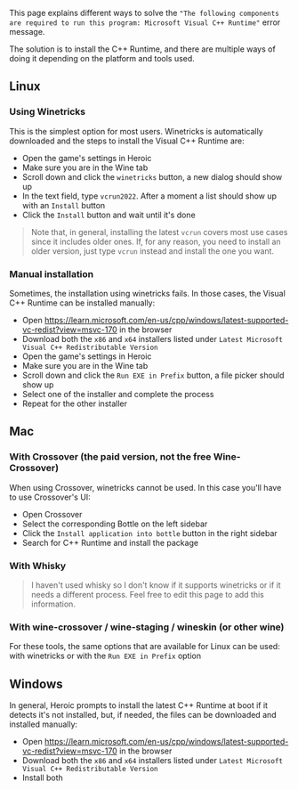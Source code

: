 This page explains different ways to solve the `"The following components are required to run this program: Microsoft Visual C++ Runtime"` error message.

The solution is to install the C++ Runtime, and there are multiple ways of doing it depending on the platform and tools used.

## Linux

### Using Winetricks

This is the simplest option for most users. Winetricks is automatically downloaded and the steps to install the Visual C++ Runtime are:

- Open the game's settings in Heroic
- Make sure you are in the Wine tab
- Scroll down and click the `winetricks` button, a new dialog should show up
- In the text field, type `vcrun2022`. After a moment a list should show up with an `Install` button
- Click the `Install` button and wait until it's done

> Note that, in general, installing the latest `vcrun` covers most use cases since it includes older ones. If, for any reason, you need to install an older version, just type `vcrun` instead and install the one you want.

### Manual installation

Sometimes, the installation using winetricks fails. In those cases, the Visual C++ Runtime can be installed manually:

- Open https://learn.microsoft.com/en-us/cpp/windows/latest-supported-vc-redist?view=msvc-170 in the browser
- Download both the `x86` and `x64` installers listed under `Latest Microsoft Visual C++ Redistributable Version`
- Open the game's settings in Heroic
- Make sure you are in the Wine tab
- Scroll down and click the `Run EXE in Prefix` button, a file picker should show up
- Select one of the installer and complete the process
- Repeat for the other installer

## Mac

### With Crossover (the paid version, not the free Wine-Crossover)

When using Crossover, winetricks cannot be used. In this case you'll have to use Crossover's UI:

- Open Crossover
- Select the corresponding Bottle on the left sidebar
- Click the `Install application into bottle` button in the right sidebar
- Search for C++ Runtime and install the package

### With Whisky

> I haven't used whisky so I don't know if it supports winetricks or if it needs a different process. Feel free to edit this page to add this information.

### With wine-crossover / wine-staging / wineskin (or other wine)

For these tools, the same options that are available for Linux can be used: with winetricks or with the `Run EXE in Prefix` option

## Windows

In general, Heroic prompts to install the latest C++ Runtime at boot if it detects it's not installed, but, if needed, the files can be downloaded and installed manually:

- Open https://learn.microsoft.com/en-us/cpp/windows/latest-supported-vc-redist?view=msvc-170 in the browser
- Download both the `x86` and `x64` installers listed under `Latest Microsoft Visual C++ Redistributable Version`
- Install both